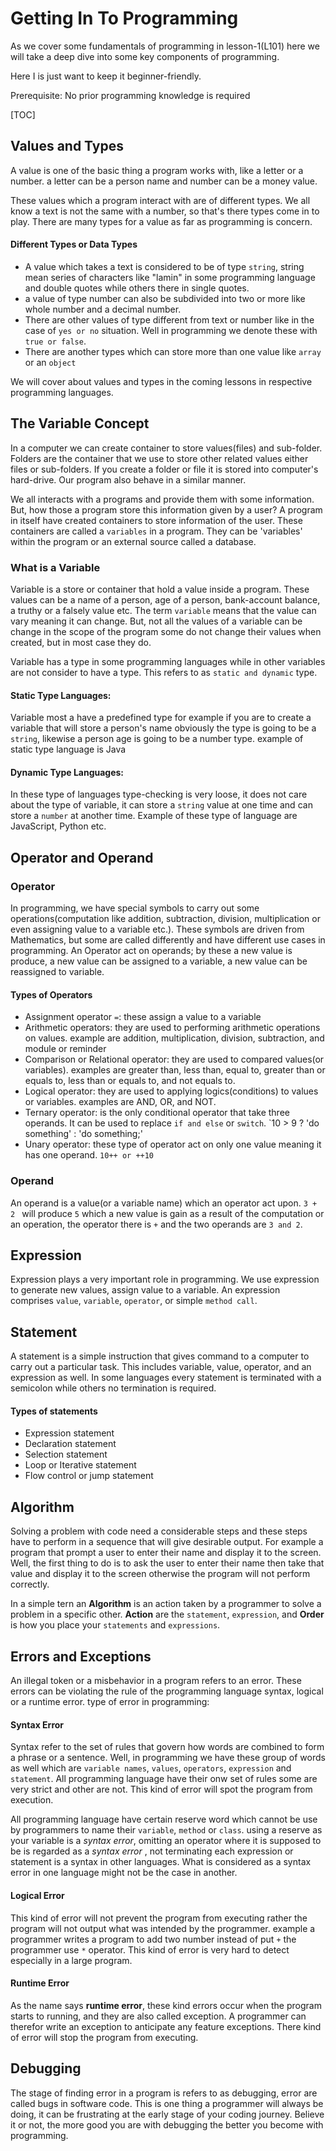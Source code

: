 # Getting In To Programming

As we cover some fundamentals of programming in lesson-1(L101) here we will take a deep dive into some key components of programming.

Here I is just want to keep it beginner-friendly.

Prerequisite: No prior programming knowledge is required

[TOC]



## Values and Types

A value is one of the basic thing a program works with, like a letter or a number. a letter can be a person name and number can be a money value.

These values which a program interact with are of different types. We all know a text is not the same with a number, so that's there types come in to play. There are many types for a value as far as programming is concern.

#### Different Types or Data Types

* A value which takes a text is considered to be of type `string`, string mean series of characters like "lamin" in some programming language and double quotes while others there in single quotes.
* a value of type number can also be subdivided into two or more like whole number and a decimal number.
* There are other values of type different from text or number like in the case of `yes or no` situation. Well in programming we denote these with `true or false`.
* There are another types which can store more than one value like `array` or an `object`

We will cover about values and types in the coming lessons in respective programming languages.

## The Variable Concept

In a computer we can create container to store values(files) and sub-folder. Folders are the container that we use to store other related values either files or sub-folders. If you create a folder or file it is stored into computer's hard-drive. Our program also behave in a similar manner.

We all interacts with a programs and provide them with some information. But, how those a program store this information given by a user? A program in itself have created containers to store information of the user. These containers are called a `variables` in a program. They can be 'variables' within the program or an external source called a database.

### What is a Variable

Variable is a store or container that hold a value inside a program. These values can be a name of a person, age of a person, bank-account balance, a truthy or a falsely value etc. The term `variable` means that the value can vary meaning it can change. But, not all the values of a variable can be change in the scope of the program some do not change their values when created, but in most case they do.

Variable has a type in some programming languages while in other variables are not consider to have a type. This refers to as `static and dynamic` type.

#### Static Type Languages:

 Variable most a have a predefined type for example if you are to create a variable that will store a person's name obviously the type is going to be a `string`, likewise a person age is going to be a number type. example of static type language is Java

#### Dynamic Type Languages:

In these type of languages type-checking is very loose, it does not care about the type of variable, it can store a `string` value at one time and can store a `number` at another time. Example of these type of language are JavaScript, Python etc.

## Operator and Operand

### Operator 
In programming, we have special symbols to carry out some operations(computation like addition, subtraction, division, multiplication or even assigning value to a variable etc.). These symbols are driven from Mathematics, but some are called differently and have different use cases in programming. An Operator act on operands; by these a new value is produce,  a new value can be assigned to a variable, a new value can be reassigned to variable.

#### Types of Operators

* Assignment operator `=`: these assign a value to a variable
* Arithmetic operators: they are used to performing arithmetic operations on values. example are addition, multiplication, division, subtraction, and module or reminder
* Comparison or Relational operator: they are used to compared values(or variables). examples are greater than, less than, equal to, greater than or equals to, less than or equals to, and not equals to.
* Logical operator: they are used to applying logics(conditions) to values or variables. examples are AND, OR, and NOT.
* Ternary operator: is the only conditional operator that take three operands. It can be used to replace `if and else` or `switch`. `10 > 9 ? 'do something' : 'do something;'
* Unary operator: these type of operator act on only one value meaning it has one operand. `10++ or ++10`

### Operand

An operand is a value(or a variable name) which an operator act upon. `3 + 2 ` will produce `5` which a new value is gain as a result of the computation or an operation, the operator there is `+` and the two operands are `3 and 2`. 

## Expression

Expression plays a very important role in programming. We use expression to generate new values, assign value to a variable. An expression comprises `value`, `variable`, `operator`, or simple `method call`.

## Statement

A statement is a simple instruction that gives command to a computer to carry out a particular task. This includes variable, value, operator, and an expression as well. In some languages every statement is terminated with a semicolon while others no termination is required.

#### Types of statements

* Expression statement
* Declaration statement
* Selection statement
* Loop or Iterative statement
* Flow control or  jump statement

## Algorithm

Solving a problem with code need a considerable steps and these steps have to perform in a sequence that will give desirable output. For example a program that prompt a user to enter their name and display it to the screen. Well, the first thing to do is to ask the user to enter their name then take that value and display it to the screen otherwise the program will not perform correctly.

In a simple tern an **Algorithm** is an action taken by a programmer to solve a problem in a specific other. **Action** are the `statement`, `expression`, and **Order** is how you place your `statements` and `expressions`.

## Errors and Exceptions 

An illegal token or  a misbehavior in a program refers to an error. These errors can be violating the rule of the programming language syntax, logical or a runtime error. type of error in programming:

#### Syntax Error 

Syntax refer to the set of rules that govern how words are combined to form a phrase or a sentence. Well, in programming we have these group of words as well which are `variable names`, `values`, `operators`, `expression` and `statement`. All programming language have their onw set of rules some are very strict and other are not. This kind of error will spot the program from execution.

All programming language have certain reserve word which cannot be use by programmers to name their `variable`, `method` or `class`. using a reserve as your variable is a *syntax error*, omitting an operator where it is supposed to be is regarded as a *syntax error* , not terminating each expression or statement is a syntax in other  languages. What is considered as a syntax error in one language might not be the case in another.

#### Logical Error

This kind of error will not prevent the program from executing rather the program will not output what was intended by the programmer. example a programmer writes a program to add two number instead of put `+` the programmer use `*` operator. This kind of error is very hard to detect especially in a large program.

#### Runtime Error

As the name says **runtime error**, these kind errors occur when the program starts to running, and they are also called exception. A programmer can therefor write an exception to anticipate any feature exceptions. There kind of error will stop the program from executing.



## Debugging

The stage of finding error in a program is refers to as debugging, error are called bugs in software code. This is one thing a programmer will always be doing, it can be frustrating at the early stage of your coding journey. Believe it or not, the more good you are with debugging the better you become with programming. 
